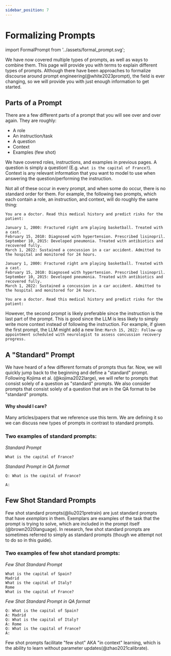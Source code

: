 ```yaml
---
sidebar_position: 7
---
```


#   Formalizing Prompts

import FormalPrompt from '../assets/formal_prompt.svg';

<div style={{textAlign: 'center'}}>
  <FormalPrompt style={{width:"800px",height:"300px",verticalAlign:"top"}}/>
</div>

We have now covered multiple types of prompts, as well as ways to combine them. This page will provide you with terms to explain different types of prompts. Although there have been approaches to formalize discourse around prompt engineering(@white2023prompt), the field is ever changing, so we will provide you with just enough information to get started.

## Parts of a Prompt

There are a few different parts of a prompt that you will see over and over again. They are roughly:

- A role
- An instruction/task
- A question
- Context
- Examples (few shot)

We have covered roles, instructions, and examples in previous pages. A question is simply a question! (E.g. `what is the capital of France?`). Context is any relevant information that you want to model to use when answering the question/performing the instruction.

Not all of these occur in every prompt, and when some do occur, there is no standard order for them. For example, the following two prompts, which each contain a role, an instruction, and context, will do roughly the same thing:

```text
You are a doctor. Read this medical history and predict risks for the patient:

January 1, 2000: Fractured right arm playing basketball. Treated with a cast.
February 15, 2010: Diagnosed with hypertension. Prescribed lisinopril.
September 10, 2015: Developed pneumonia. Treated with antibiotics and recovered fully.
March 1, 2022: Sustained a concussion in a car accident. Admitted to the hospital and monitored for 24 hours.
```

```text
January 1, 2000: Fractured right arm playing basketball. Treated with a cast.
February 15, 2010: Diagnosed with hypertension. Prescribed lisinopril.
September 10, 2015: Developed pneumonia. Treated with antibiotics and recovered fully.
March 1, 2022: Sustained a concussion in a car accident. Admitted to the hospital and monitored for 24 hours.

You are a doctor. Read this medical history and predict risks for the patient:
```

However, the second prompt is likely preferable since the instruction is the last part of the prompt. This is good since the LLM is less likely to simply write more context instead of following the instruction. For example, if given the first prompt, the LLM might add a new line: `March 15, 2022: Follow-up appointment scheduled with neurologist to assess concussion recovery progress.`


## A "Standard" Prompt

We have heard of a few different formats of prompts thus far. Now, we will quickly jump back to the beginning and define a "standard" prompt. Following Kojima et al. (@kojima2022large), we will refer to prompts that consist 
solely of a question as "standard" prompts. We also consider prompts that consist solely of
a question that are in the QA format to be "standard" prompts.

#### Why should I care?

Many articles/papers that we reference use this term. We are defining it so we can discuss 
new types of prompts in contrast to standard prompts. 

### Two examples of standard prompts:


_Standard Prompt_
```
What is the capital of France?
```

_Standard Prompt in QA format_
```
Q: What is the capital of France?

A:
```

## Few Shot Standard Prompts

Few shot standard prompts(@liu2021pretrain) are just standard prompts that have _exemplars_
in them. Exemplars are examples of the task that the prompt is trying to solve, 
which are included in the prompt itself (@brown2020language). In research, few shot standard prompts 
are sometimes referred to simply as standard prompts (though we attempt not to do so in this guide).

### Two examples of few shot standard prompts:

_Few Shot Standard Prompt_

```
What is the capital of Spain?
Madrid
What is the capital of Italy?
Rome
What is the capital of France?
```

_Few Shot Standard Prompt in QA format_
```
Q: What is the capital of Spain?
A: Madrid
Q: What is the capital of Italy?
A: Rome
Q: What is the capital of France?
A:
```

Few shot prompts facilitate "few shot" AKA "in context" learning, which is the 
ability to learn without parameter updates(@zhao2021calibrate).
